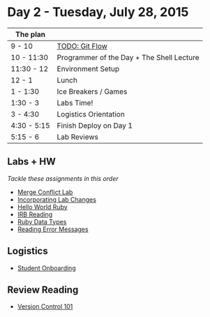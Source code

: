 # Day 2 - Tuesday, July 28, 2015

The plan        |      |
----------------|-------
9 - 10          | [TODO: Git Flow](http://learn.flatironschool.com/lessons/10226)
10 - 11:30      | Programmer of the Day + The Shell Lecture
11:30 - 12      | Environment Setup
12 - 1          | Lunch
1 - 1:30        | Ice Breakers / Games
1:30 - 3        | Labs Time!
3 - 4:30        | Logistics Orientation
4:30 - 5:15     | Finish Deploy on Day 1
5:15 - 6        | Lab Reviews

## Labs + HW

*Tackle these assignments in this order*

* [Merge Conflict Lab](http://learn.flatironschool.com/lessons/10227)
* [Incorporating Lab Changes](http://learn.flatironschool.com/lessons/10234)
* [Hello World Ruby](http://learn.flatironschool.com/lessons/10601)
* [IRB Reading](http://learn.flatironschool.com/lessons/10602)
* [Ruby Data Types](https://learn.co/lessons/10603)
* [Reading Error Messages](https://learn.co/lessons/10604)

## Logistics

* [Student Onboarding](http://learn.flatironschool.com/lessons/10235)

## Review Reading

* [Version Control 101](http://learn.flatironschool.com/lessons/3790)
